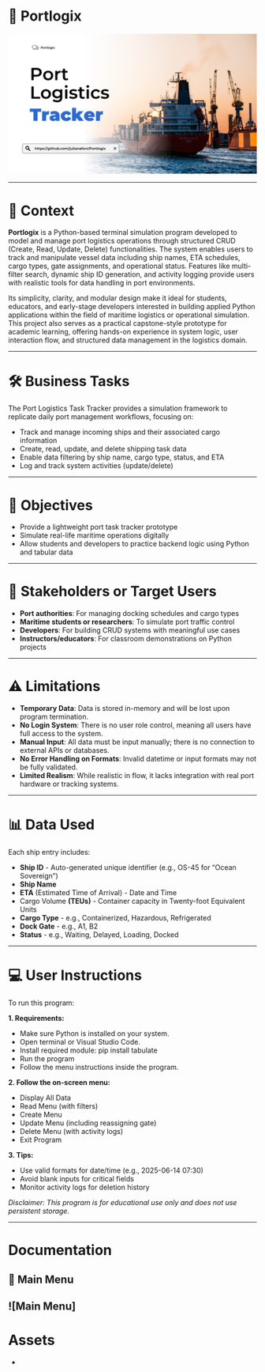# 🚢 Portlogix
<img src="https://github.com/julianafoni/Portlogix/blob/main/portlogix%20cover.png?raw=true" />

---

# 📌 Context

**Portlogix** is a Python-based terminal simulation program developed to model and manage port logistics operations through structured CRUD (Create, Read, Update, Delete) functionalities. The system enables users to track and manipulate vessel data including ship names, ETA schedules, cargo types, gate assignments, and operational status. Features like multi-filter search, dynamic ship ID generation, and activity logging provide users with realistic tools for data handling in port environments.

Its simplicity, clarity, and modular design make it ideal for students, educators, and early-stage developers interested in building applied Python applications within the field of maritime logistics or operational simulation. This project also serves as a practical capstone-style prototype for academic learning, offering hands-on experience in system logic, user interaction flow, and structured data management in the logistics domain.

---

# 🛠 Business Tasks

The Port Logistics Task Tracker provides a simulation framework to replicate daily port management workflows, focusing on:
- Track and manage incoming ships and their associated cargo information
- Create, read, update, and delete shipping task data
- Enable data filtering by ship name, cargo type, status, and ETA
- Log and track system activities (update/delete)  

---

# 🎯 Objectives

- Provide a lightweight port task tracker prototype
- Simulate real-life maritime operations digitally
- Allow students and developers to practice backend logic using Python and tabular data

---

# 👥 Stakeholders or Target Users

- **Port authorities**: For managing docking schedules and cargo types
- **Maritime students or researchers**: To simulate port traffic control
- **Developers**: For building CRUD systems with meaningful use cases
- **Instructors/educators**: For classroom demonstrations on Python projects

---

# ⚠ Limitations

-	**Temporary Data**: Data is stored in-memory and will be lost upon program termination.
-	**No Login System**: There is no user role control, meaning all users have full access to the system.
-	**Manual Input**: All data must be input manually; there is no connection to external APIs or databases.
-	**No Error Handling on Formats**: Invalid datetime or input formats may not be fully validated.
-	**Limited Realism**: While realistic in flow, it lacks integration with real port hardware or tracking systems.

---

# 📊 Data Used

Each ship entry includes:
- **Ship ID** -  Auto-generated unique identifier (e.g., OS-45 for “Ocean Sovereign”)
- **Ship Name**
- **ETA** (Estimated Time of Arrival) - Date and Time
- Cargo Volume **(TEUs)** - Container capacity in Twenty-foot Equivalent Units
- **Cargo Type** - e.g., Containerized, Hazardous, Refrigerated
- **Dock Gate** - e.g., A1, B2
- **Status** - e.g., Waiting, Delayed, Loading, Docked

---

# 💻 User Instructions

To run this program:

**1. Requirements:**
- Make sure Python is installed on your system.
- Open terminal or Visual Studio Code.
- Install required module: pip install tabulate
- Run the program
- Follow the menu instructions inside the program.

**2. Follow the on-screen menu:**
- Display All Data
- Read Menu (with filters)
- Create Menu
- Update Menu (including reassigning gate)
- Delete Menu (with activity logs)
- Exit Program

**3. Tips:**
- Use valid formats for date/time (e.g., 2025-06-14 07:30)
- Avoid blank inputs for critical fields
- Monitor activity logs for deletion history

_Disclaimer: This program is for educational use only and does not use persistent storage._ 

---

# Documentation
## 🧭 Main Menu
![Main Menu]
---

# Assets
- 
